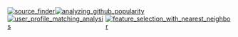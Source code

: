 
<div style="display: flex; flex-direction: row; justify-content: stretch;">
  <a href="https://github.com/mrayhanulmasud/source_finder">
      <img style="min-height:100%; max-height=100%;" src="https://github-readme-stats.vercel.app/api/pin/?username=mrayhanulmasud&repo=source_finder&theme=react&bg_color=0D1117" alt="source_finder"></a>
  
  <a href="https://github.com/mrayhanulmasud/analyzing_github_popularity">
      <img style="min-height:100%; max-height=100%;" src="https://github-readme-stats.vercel.app/api/pin/?username=mrayhanulmasud&repo=analyzing_github_popularity&theme=react&bg_color=0D1117" alt="analyzing_github_popularity"></a>
</div>

  <div style="display: flex; flex-direction: row; justify-content: stretch;">
  <a href="https://github.com/mrayhanulmasud/user_profile_matching_analysis">
      <img style="min-height:100%; max-height=100%;" src="https://github-readme-stats.vercel.app/api/pin/?username=mrayhanulmasud&repo=user_profile_matching_analysis&theme=react&bg_color=0D1117" alt="user_profile_matching_analysis"></a>
  
  <a href="https://github.com/mrayhanulmasud/feature_selection_with_nearest_neighbor">
      <img style="min-height:100%; max-height=100%;" src="https://github-readme-stats.vercel.app/api/pin/?username=mrayhanulmasud&repo=feature_selection_with_nearest_neighbor&theme=react&bg_color=0D1117" alt="feature_selection_with_nearest_neighbor"></a>
</div>
&nbsp;